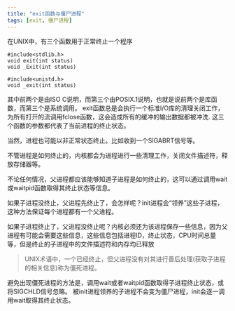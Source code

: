 ```yaml
---
title: "exit函数与僵尸进程"
tags: [exit, 僵尸进程]
---
```


在UNIX中，有三个函数用于正常终止一个程序


    #include<stdlib.h>
    void exit(int status)
    void _Exit(int status)

    #include<unistd.h>
    void _exit(int status)

其中前两个是由ISO C说明，而第三个由POSIX.1说明，也就是说前两个是库函数，而第三个是系统调用。
exit函数总是会执行一个标准I/O库的清理关闭工作，为所有打开的流调用fclose函数，这会造成所有的缓冲的输出数据都被冲洗.
这三个函数的参数都代表了当前进程的终止状态。

当然，进程也可能以非正常状态终止。比如收到一个SIGABRT信号等。

不管进程是如何终止的，内核都会为进程进行一些清理工作，关闭文件描述符，释放存储器等。

不论任何情况，父进程都应该能够知道子进程是如何终止的，这可以通过调用wait或waitpid函数取得其终止状态等信息。

如果子进程没终止，父进程先终止了，会怎样呢？init进程会“领养”这些子进程，这种方法保证每个进程都有一个父进程。

如果子进程终止了，父进程没终止呢？内核必须还为该进程保存一些信息，因为父进程有可能会需要这些信息，这些信息包括进程ID，终止状态，CPU时间总量等，但是终止的子进程中的文件描述符和内存均已释放

> UNIX术语中，一个已经终止，但父进程没有对其进行善后处理(获取子进程的相关信息)称为僵死进程。

避免出现僵死进程的方法是，调用wait或者waitpid函数取得子进程终止状态，或将SIGCHLD信号忽略。
被init进程领养的子进程不会变为僵尸进程，init会逐一调用wait取得其终止状态。
